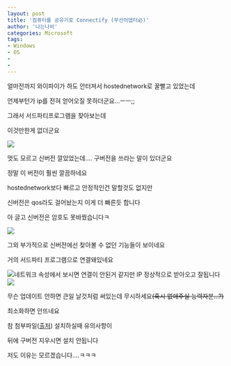 ```yaml
---
layout: post
title: '컴퓨터를 공유기로 Connectify (무선어뎁터必)'
author: '나는나비'
categories: Microsoft
tags:
- Windows
- OS
-
- 
---
```



<script> location.href='https://cafe.naver.com/develoid/575675' ; </script>

얼마전까지 와이파이가 하도 안터져서 hostednetwork로 꿀빨고 있었는데<p>언제부턴가 ip를 전혀 얻어오질 못하더군요...ㅡㅡ;;</p>
<p>그래서 서드파티프로그램을 찾아보는데</p>
<p>이것만한게 없더군요</p>
<p><img src="https://cafeptthumb-phinf.pstatic.net/20151024_32/mdbs2_1445651905593GBRT5_PNG/%C0%CC%B9%CC%C1%F6_006.png?type=w740"></p>
<p>멋도 모르고 신버전 깔았었는데.... 구버전을 쓰라는 말이 있더군요</p>
<p>정말 이 버전이 훨씬 깔끔하네요</p>
<p>hostednetwork보다 빠르고 안정적인건 말할것도 없지만</p>
<p>신버전은 qos라도 걸어놨는지 이게 더 빠른듯 합니다</p>
<p>아 글고 신버전은 암호도 못바꿨습니다ㅋ</p>
<p><img src="https://cafeptthumb-phinf.pstatic.net/20151024_90/mdbs2_1445652111557jd0QN_PNG/%C0%CC%B9%CC%C1%F6_005.png?type=w740"></p>
<p>그외 부가적으로 신버전에선 찾아볼 수 없던 기능들이 보이네요</p>
<p>거의 서드파티 프로그램으로 연결돼있네요</p>
<p><img src="https://cafeptthumb-phinf.pstatic.net/20151024_86/mdbs2_1445652368111Vaxvv_PNG/%C0%CC%B9%CC%C1%F6_003.png?type=w740">네트워크 속성에서 보시면 연결이 안된거 같지만 IP 정상적으로 받아오고 잘됩니다<img src="https://cafeptthumb-phinf.pstatic.net/20151024_186/mdbs2_14456523682097yQ7L_PNG/%C0%CC%B9%CC%C1%F6_004.png?type=w740"></p>
<p></p>
<p></p>
<p></p>
<p></p>
<p></p>
<p>무슨 업데이트 안하면 큰일 날것처럼 써있는데 무시하세요<strike>(혹시 없애주실 능력자분...?)</strike></p>
<p>최소화하면 안뜨네요</p>
<p>참 첨부파일(<a href="http://simri0908.tistory.com/159">출처</a>) 설치하실때 유의사항이</p>
<p>뒤에 구버전 지우시면 설치 안됩니다</p>
<p>저도 이유는 모르겠습니다....ㅋㅋㅋ</p>
<p></p>

